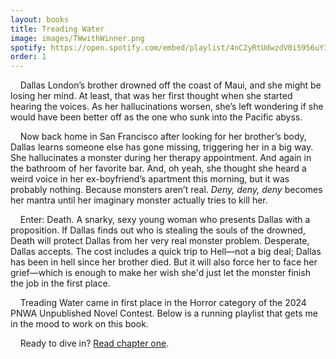 ```yaml
---
layout: books
title: Treading Water
image: images/TWwithWinner.png
spotify: https://open.spotify.com/embed/playlist/4nC2yRtUdwzdV0i5956uY3
order: 1
---
```


&nbsp;&nbsp;&nbsp;&nbsp;Dallas London’s brother drowned off the coast of Maui, and she might be losing her mind. At least, that was her first thought when she started hearing the voices. As her hallucinations worsen, she’s left wondering if she would have been better off as the one who sunk into the Pacific abyss.<br />

&nbsp;&nbsp;&nbsp;&nbsp;Now back home in San Francisco after looking for her brother’s body, Dallas learns someone else has gone missing, triggering her in a big way. She hallucinates a monster during her therapy appointment. And again in the bathroom of her favorite bar. And, oh yeah, she thought she heard a weird voice in her ex-boyfriend’s apartment this morning, but it was probably nothing. Because monsters aren’t real. *Deny, deny, deny* becomes her mantra until her imaginary monster actually tries to kill her. <br />

&nbsp;&nbsp;&nbsp;&nbsp;Enter: Death. A snarky, sexy young woman who presents Dallas with a proposition. If Dallas finds out who is stealing the souls of the drowned, Death will protect Dallas from her very real monster problem. Desperate, Dallas accepts. The cost includes a quick trip to Hell—not a big deal; Dallas has been in hell since her brother died. But it will also force her to face her grief—which is enough to make her wish she'd just let the monster finish the job in the first place.<br />

&nbsp;&nbsp;&nbsp;&nbsp;Treading Water came in first place in the Horror category of the 2024 PNWA Unpublished Novel Contest. Below is a running playlist that gets me in the mood to work on this book.<br />

&nbsp;&nbsp;&nbsp;&nbsp;Ready to dive in? [Read chapter one](/treading-water-chapter-one).
